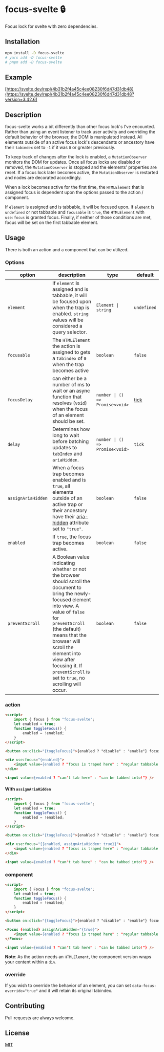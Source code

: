 # focus-svelte :lock:

Focus lock for svelte with zero dependencies.

## Installation

```bash
npm install -D focus-svelte
# yarn add -D focus-svelte
# pnpm add -D focus-svelte
```

## Example

[https://svelte.dev/repl/4b31b2f4a45c4ee08230f6d47d31db48](https://svelte.dev/repl/4b31b2f4a45c4ee08230f6d47d31db48?version=3.42.6)

## Description

focus-svelte works a bit differently than other focus lock's I've encounted.
Rather than using an event listener to track user activity and overriding the
default behavior of the browser, the DOM is manipulated instead. All elements
outside of an active focus lock's descendants or ancestory have their
`tabindex` set to `-1` if it was `0` or greater previously.

To keep track of changes after the lock is enabled, a `MutationObserver` monitors
the DOM for updates. Once all focus locks are disabled or removed, the `MutationObserver`
is stopped and the elements' properties are reset. If a focus lock later becomes active,
the `MutationObserver` is restarted and nodes are decorated accordingly.

When a lock becomes active for the first time, the `HTMLElement` that is assigned focus is
dependent upon the options passed to the action / component.

If `element` is assigned and is tabbable, it will be focused upon. If `element` is `undefined`
or not tabbable and `focusable` is `true`, the `HTMLElement` with `use:focus` is granted focus.
Finally, if neither of those conditions are met, focus will be set on the first tabbable element.

## Usage

There is both an action and a component that can be utilized.

### Options

| option             | description                                                                                                                                                                                                                                                                                                                   | type                            | default                                  |
| ------------------ | ----------------------------------------------------------------------------------------------------------------------------------------------------------------------------------------------------------------------------------------------------------------------------------------------------------------------------- | ------------------------------- | ---------------------------------------- |
| `element`          | If `element` is assigned and is tabbable, it will be focused upon when the trap is enabled. `string` values will be considered a query selector.                                                                                                                                                                              | `Element \| string`             | `undefined`                              |
| `focusable`        | The `HTMLElement` the action is assigned to gets a `tabindex` of `0` when the trap becomes active                                                                                                                                                                                                                             | `boolean`                       | `false`                                  |
| `focusDelay`       | can either be a number of ms to wait or an async function that resolves (`void`) when the focus of an element should be set.                                                                                                                                                                                                  | `number \| () => Promise<void>` | [tick](https://svelte.dev/tutorial/tick) |
| `delay`            | Determines how long to wait before batching updates to `tabIndex` and `ariaHidden`.                                                                                                                                                                                                                                           | `number \| () => Promise<void>` | `tick`                                   |
| `assignAriaHidden` | When a focus trap becomes enabled and is `true`, all elements outside of an active trap or their ancestory have their [aria-hidden](https://developer.mozilla.org/en-US/docs/Web/Accessibility/ARIA/ARIA_Techniques/Using_the_aria-hidden_attribute) attribute set to `"true"`.                                               | `boolean`                       | `false`                                  |
| `enabled`          | If `true`, the focus trap becomes active.                                                                                                                                                                                                                                                                                     | `boolean`                       | `false`                                  |
| `preventScroll`    | A Boolean value indicating whether or not the browser should scroll the document to bring the newly-focused element into view. A value of `false` for `preventScroll` (the default) means that the browser will scroll the element into view after focusing it. If `preventScroll` is set to `true`, no scrolling will occur. | `boolean`                       | `false`                                  |

### action

```html
<script>
	import { focus } from "focus-svelte";
	let enabled = true;
	function toggleFocus() {
		enabled = !enabled;
	}
</script>

<button on:click="{toggleFocus}">{enabled ? "disable" : "enable"} focus</button>

<div use:focus="{enabled}">
	<input value={enabled ? "focus is traped here" : "regular tabbable input"} />
</div>

<input value={enabled ? "can't tab here" : "can be tabbed into!"} />
```

#### With `assignAriaHidden`

```html
<script>
	import { focus } from "focus-svelte";
	let enabled = true;
	function toggleFocus() {
		enabled = !enabled;
	}
</script>

<button on:click="{toggleFocus}">{enabled ? "disable" : "enable"} focus</button>

<div use:focus="{{enabled, assignAriaHidden: true}}">
	<input value={enabled ? "focus is traped here" : "regular tabbable input"} />
</div>

<input value={enabled ? "can't tab here" : "can be tabbed into!"} />
```

### component

```html
<script>
	import { Focus } from "focus-svelte";
	let enabled = true;
	function toggleFocus() {
		enabled = !enabled;
	}
</script>

<button on:click="{toggleFocus}">{enabled ? "disable" : "enable"} focus</button>

<Focus {enabled} assignAriaHidden="{true}">
	<input value={enabled ? "focus is traped here" : "regular tabbable input"} />
</Focus>

<input value={enabled ? "can't tab here" : "can be tabbed into!"} />
```

**Note**: As the action needs an `HTMLElement`, the component version wraps your content within a `div`.

### override

If you wish to override the behavior of an element, you can set `data-focus-override="true"`
and it will retain its original tabindex.

## Contributing

Pull requests are always welcome.

## License

[MIT](https://choosealicense.com/licenses/mit/)
